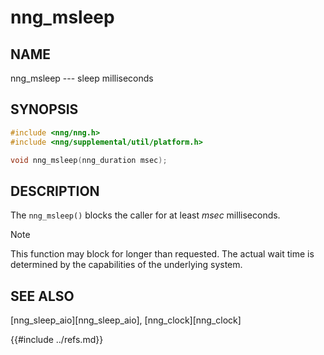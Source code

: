 # nng_msleep

## NAME

nng_msleep --- sleep milliseconds

## SYNOPSIS

```c
#include <nng/nng.h>
#include <nng/supplemental/util/platform.h>

void nng_msleep(nng_duration msec);
```

## DESCRIPTION

The `nng_msleep()` blocks the caller for at least _msec_ milliseconds.

> [!NOTE]
> This function may block for longer than requested.
> The actual wait time is determined by the capabilities of the
> underlying system.

## SEE ALSO

[nng_sleep_aio][nng_sleep_aio],
[nng_clock][nng_clock]

{{#include ../refs.md}}
